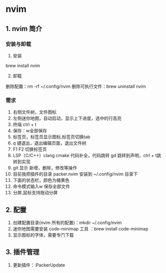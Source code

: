 ﻿# nvim

## 1. nvim 简介

### 安装与卸载

1. 安装 

brew install nvim

2. 卸载

删除配置：rm -rf ~/.config/nvim
删除可执行文件：brew uninstall nvim

### 需求

1. 右侧文件树，文件图标
2. 左侧迷你地图，自动启动，显示上下进度，选中的行高亮
3. 终端 ctrl + t
4. 保存：w全部保存
5. 标签页，标签页显示图标,标签页切换tab
6. q 键退出，退出编辑页面，退出文件树
7. F1 F2 切换标签页
8. LSP（C/C++）clang cmake 代码补全，代码跳转 gd 跳转到声明，ctrl + t跳转到实现
10. git 显示 新增，删除，修改等操作
11. 目前我把插件的目录 packer.nvim 安装到 ~/.config/nvim 目录下
12. 下面的状态栏，颜色为橘黄色
13. 命令模式输入w 保存全部文件
14. 分屏,鼠标支持拖动分屏

## 2. 配置

1. 创建配置目录(nvim 所有的配置)：mkdir ~/.config/nvim
2. 迷你地图需要安装 code-minimap 工具 ：brew install code-minimap
3. 显示图标的字体，需要专门下载


## 3. 插件管理

1. 更新插件：:PackerUpdate
